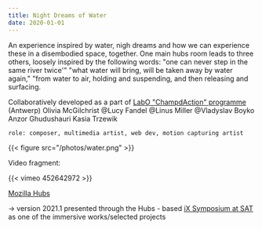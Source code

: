 ```yaml
---
title: Night Dreams of Water
date: 2020-01-01
---
```


An experience inspired by water, nigh dreams and how we can experience these in a disembodied space, together. One main hubs room leads to three others, loosely inspired by the following words: "one can never step in the same river twice'" "what water will bring, will be taken away by water again," "from water to air, holding and suspending, and then releasing and surfacing.

Collaboratively developed as a part of [LabO "ChampdAction" programme](https://www.champdactionlabo.be/timetable) (Antwerp) Olivia McGilchrist  @Lucy Fandel @Linus Miller @Vladyslav Boyko Anzor Ghudushauri Kasia Trzewik

`role: composer, multimedia artist, web dev, motion capturing artist`

{{< figure src="/photos/water.png" >}}


Video fragment:

{{< vimeo 452642972 >}}

[Mozilla Hubs](https://hubs.mozilla.com/vZ4Sohg/water-night-dreams)


-> version 2021.1  presented through the Hubs - based [iX Symposium at SAT](https://ix.sat.qc.ca/symposium-ix-expo.html) as one of the immersive works/selected projects 